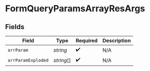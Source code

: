 # FormQueryParamsArrayResArgs


## Fields

| Field              | Type               | Required           | Description        |
| ------------------ | ------------------ | ------------------ | ------------------ |
| `arrParam`         | *string*           | :heavy_check_mark: | N/A                |
| `arrParamExploded` | *string*[]         | :heavy_check_mark: | N/A                |